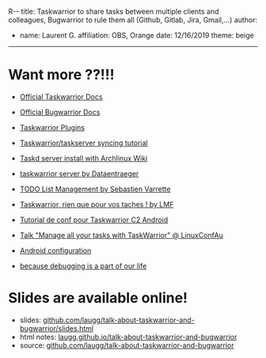 R--
title: Taskwarrior to share tasks between multiple clients and colleagues, Bugwarrior to rule them all (Github, Gitlab, Jira, Gmail,...)
author:
- name: Laurent G.
  affiliation: OBS, Orange
date: 12/16/2019
theme: beige
---

# Want more ??!!!

- [Official Taskwarrior Docs](https://taskwarrior.org/docs/)
- [Official Bugwarrior Docs](https://bugwarrior.readthedocs.io)

- [Taskwarrior Plugins](https://taskwarrior.org/tools/)
- [Taskwarrior/taskserver syncing tutorial](https://www.swalladge.net/archives/2018/03/17/taskwarrior-taskserver-syncing-tutorial/)
- [Taskd server install with Archlinux Wiki](https://wiki.archlinux.org/index.php/Taskd)

- [taskwarrior server by Dataentraeger](https://blog.datentraeger.li/?p=1494)
- [TODO List Management by Sebastien Varrette](https://varrette.gforge.uni.lu/blog/2017/09/18/todo-list-management/)
- [Taskwarrior, rien que pour vos taches ! by LMF](https://connect.ed-diamond.com/Linux-Pratique/LP-072/Taskwarrior-rien-que-pour-vos-taches)
- [Tutorial de conf pour Taskwarrior C2 Android](https://serendipiteur.fr/archives/639)

- [Talk "Manage all your tasks with TaskWarrior" @ LinuxConfAu](https://www.youtube.com/watch?v=zl68asL9jZA)

- [Android configuration](https://bitbucket.org/kvorobyev/taskwarriorandroid/wiki/Configuration)

- [because debugging is a part of our life](https://taskwarrior.org/docs/taskserver/troubleshooting-sync.html)

# Slides are available online!

- slides: [github.com/laugg/talk-about-taskwarrior-and-bugwarrior/slides.html][slides]
- html notes: [laugg.github.io/talk-about-taskwarrior-and-bugwarrior][html]
- source: [github.com/laugg/talk-about-taskwarrior-and-bugwarrior][source]

[source]: https://github.com/laugg/talk-about-taskwarrior-and-bugwarrior
[html]: https://laugg.github.io/talk-about-taskwarrior-and-bugwarrior
[slides]: https://laugg.github.io/talk-about-taskwarrior-and-bugwarrior/slides.html
